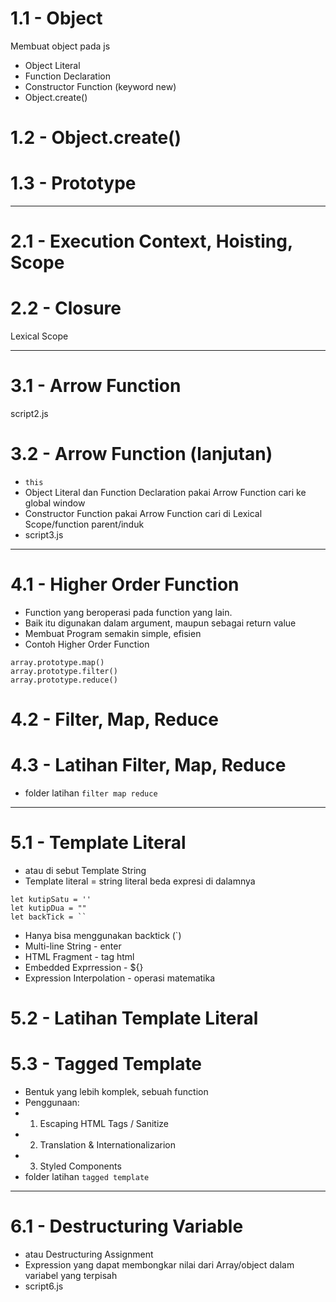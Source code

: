 # 1.1 - Object

Membuat object pada js

- Object Literal
- Function Declaration
- Constructor Function (keyword new)
- Object.create()

# 1.2 - Object.create()

# 1.3 - Prototype

---

# 2.1 - Execution Context, Hoisting, Scope

# 2.2 - Closure

Lexical Scope

---

# 3.1 - Arrow Function

script2.js

# 3.2 - Arrow Function (lanjutan)

- `this`
- Object Literal dan Function Declaration pakai Arrow Function cari ke global window
- Constructor Function pakai Arrow Function cari di Lexical Scope/function parent/induk
- script3.js

---

# 4.1 - Higher Order Function

- Function yang beroperasi pada function yang lain.
- Baik itu digunakan dalam argument, maupun sebagai return value
- Membuat Program semakin simple, efisien
- Contoh Higher Order Function

```
array.prototype.map()
array.prototype.filter()
array.prototype.reduce()
```

# 4.2 - Filter, Map, Reduce

# 4.3 - Latihan Filter, Map, Reduce
- folder latihan `filter map reduce`

---

# 5.1 - Template Literal
- atau di sebut Template String
- Template literal = string literal beda expresi di dalamnya
```
let kutipSatu = ''
let kutipDua = ""
let backTick = ``
```
- Hanya bisa menggunakan backtick (`) 
- Multi-line String - enter
- HTML Fragment - tag html
- Embedded Exprression - ${}
- Expression Interpolation - operasi matematika

# 5.2 - Latihan Template Literal

# 5.3 - Tagged Template
- Bentuk yang lebih komplek, sebuah function
- Penggunaan:
- 1. Escaping HTML Tags / Sanitize
- 2. Translation & Internationalizarion
- 3. Styled Components
- folder latihan `tagged template`

---

# 6.1 - Destructuring Variable
- atau Destructuring Assignment
- Expression yang dapat membongkar nilai dari Array/object dalam variabel yang terpisah
- script6.js